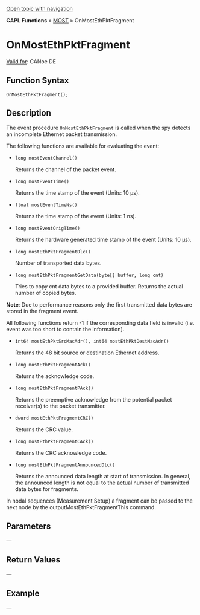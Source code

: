 [Open topic with navigation](../../../../../CANoeDEFamily.htm#Topics/CAPLFunctions/MOST/EventProcedures/CAPLfunctionOnMOSTEthPktFragment.md)

**CAPL Functions** » [MOST](../CAPLfunctionsMOSTOverview.md) » OnMostEthPktFragment

# OnMostEthPktFragment

[Valid for](../../../Shared/FeatureAvailability.md): CANoe DE

## Function Syntax

```plaintext
OnMostEthPktFragment();
```

## Description

The event procedure `OnMostEthPktFragment` is called when the spy detects an incomplete Ethernet packet transmission.

The following functions are available for evaluating the event:

- `long mostEventChannel()`

  Returns the channel of the packet event.

- `long mostEventTime()`

  Returns the time stamp of the event (Units: 10 µs).

- `float mostEventTimeNs()`

  Returns the time stamp of the event (Units: 1 ns).

- `long mostEventOrigTime()`

  Returns the hardware generated time stamp of the event (Units: 10 µs).

- `long mostEthPktFragmentDlc()`

  Number of transported data bytes.

- `long mostEthPktFragmentGetData(byte[] buffer, long cnt)`

  Tries to copy cnt data bytes to a provided buffer. Returns the actual number of copied bytes.

**Note**: Due to performance reasons only the first transmitted data bytes are stored in the fragment event.

All following functions return -1 if the corresponding data field is invalid (i.e. event was too short to contain the information).

- `int64 mostEthPktSrcMacAdr(), int64 mostEthPktDestMacAdr()`

  Returns the 48 bit source or destination Ethernet address.

- `long mostEthPktFragmentAck()`

  Returns the acknowledge code.

- `long mostEthPktFragmentPAck()`

  Returns the preemptive acknowledge from the potential packet receiver(s) to the packet transmitter.

- `dword mostEthPktFragmentCRC()`

  Returns the CRC value.

- `long mostEthPktFragmentCAck()`

  Returns the CRC acknowledge code.

- `long mostEthPktFragmentAnnouncedDlc()`

  Returns the announced data length at start of transmission. In general, the announced length is not equal to the actual number of transmitted data bytes for fragments.

In nodal sequences (Measurement Setup) a fragment can be passed to the next node by the outputMostEthPktFragmentThis command.

## Parameters

—

## Return Values

—

## Example

—
